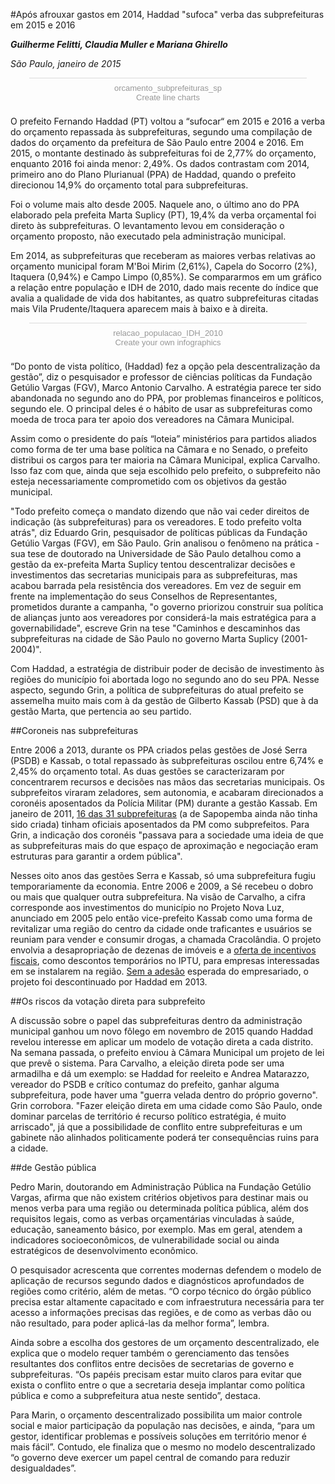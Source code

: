 
#Após afrouxar gastos em 2014, Haddad "sufoca" verba das subprefeituras em 2015 e 2016

***Guilherme Felitti, Claudia Muller e Mariana Ghirello***

*São Paulo, janeiro de 2015*

<script id="infogram_0_orcamento_subprefeituras_sp" title="orcamento_subprefeituras_sp" src="//e.infogr.am/js/embed.js?wcd" type="text/javascript"></script><div style="padding:8px 0;font-family:Arial!important;font-size:13px!important;line-height:15px!important;text-align:center;border-top:1px solid #dadada;margin:0 30px"><a target="_blank" href="https://infogr.am/orcamento_subprefeituras_sp" style="color:#989898!important;text-decoration:none!important;">orcamento_subprefeituras_sp</a><br><a style="color:#989898!important;text-decoration:none!important;" href="http://charts.infogr.am/line-chart?utm_source=embed_bottom&utm_medium=seo&utm_campaign=line_chart" target="_blank">Create line charts</a></div>
O prefeito Fernando Haddad (PT) voltou a “sufocar“ em 2015 e 2016 a verba do orçamento repassada às subprefeituras, segundo uma compilação de dados do orçamento da prefeitura de São Paulo entre 2004 e 2016.  Em 2015, o montante destinado às subprefeituras foi de 2,77% do orçamento, enquanto 2016 foi ainda menor: 2,49%. Os dados contrastam com 2014, primeiro ano do Plano Plurianual (PPA) de Haddad, quando o prefeito direcionou 14,9% do orçamento total para subprefeituras.  

Foi o volume mais alto desde 2005. Naquele ano, o último ano do PPA elaborado pela prefeita Marta Suplicy (PT), 19,4% da verba orçamental foi direto às subprefeituras. O levantamento levou em consideração o orçamento proposto, não executado pela administração municipal.

Em 2014, as subprefeituras que receberam as maiores verbas relativas ao orçamento municipal foram M'Boi Mirim (2,61%), Capela do Socorro (2%), Itaquera (0,94%) e Campo Limpo (0,85%). Se compararmos em um gráfico a relação entre população e IDH de 2010, dado mais recente do índice que avalia a qualidade de vida dos habitantes, as quatro subprefeituras citadas mais Vila Prudente/Itaquera aparecem mais à baixo e à direita.

<script id="infogram_0_relacao_populacao_idh_2010" title="relacao_populacao_IDH_2010" src="//e.infogr.am/js/embed.js?IsR" type="text/javascript"></script><div style="padding:8px 0;font-family:Arial!important;font-size:13px!important;line-height:15px!important;text-align:center;border-top:1px solid #dadada;margin:0 30px"><a target="_blank" href="https://infogr.am/relacao_populacao_idh_2010" style="color:#989898!important;text-decoration:none!important;">relacao_populacao_IDH_2010</a><br><a style="color:#989898!important;text-decoration:none!important;" href="https://infogr.am" target="_blank">Create your own infographics</a></div>

“Do ponto de vista político, (Haddad) fez a opção pela descentralização da gestão”, diz o pesquisador e professor de ciências políticas da Fundação Getúlio Vargas (FGV), Marco Antonio Carvalho. A estratégia parece ter sido abandonada no segundo ano do PPA, por problemas financeiros e políticos, segundo ele. O principal deles é o hábito de usar as subprefeituras como moeda de troca para ter apoio dos vereadores na Câmara Municipal.

Assim como o presidente do país “loteia” ministérios para partidos aliados como forma de ter uma base política na Câmara e no Senado, o prefeito distribui os cargos para ter maioria na Câmara Municipal, explica Carvalho. Isso faz com que, ainda que seja escolhido pelo prefeito, o subprefeito não esteja necessariamente comprometido com os objetivos da gestão municipal.

"Todo prefeito começa o mandato dizendo que não vai ceder direitos de indicação (às subprefeituras) para os vereadores. E todo prefeito volta atrás", diz Eduardo Grin, pesquisador de políticas públicas da Fundação Getúlio Vargas (FGV), em São Paulo. Grin analisou o fenômeno na prática - sua tese de doutorado na Universidade de São Paulo detalhou como a gestão da ex-prefeita Marta Suplicy tentou descentralizar decisões e investimentos das secretarias municipais para as subprefeituras, mas acabou barrada pela resistência dos vereadores. Em vez de seguir em frente na implementação do seus Conselhos de Representantes, prometidos durante a campanha,  "o governo priorizou construir sua política de alianças junto aos vereadores por considerá-la mais estratégica para a governabilidade", escreve Grin na tese "Caminhos e descaminhos das subprefeituras na cidade de São Paulo no governo Marta Suplicy (2001-2004)".

Com Haddad, a estratégia de distribuir poder de decisão de investimento às regiões do município foi abortada logo no segundo ano do seu PPA. Nesse aspecto, segundo Grin, a política de subprefeituras do atual prefeito se assemelha muito mais com à da gestão de Gilberto Kassab (PSD) que à da gestão Marta, que pertencia ao seu partido.

##Coroneis nas subprefeituras

Entre 2006 a 2013, durante os PPA criados pelas gestões de José Serra (PSDB) e Kassab, o total repassado às subprefeituras oscilou entre 6,74% e 2,45% do orçamento total. As duas gestões se caracterizaram por concentrarem recursos e decisões nas mãos das secretarias municipais. Os subprefeitos viraram zeladores, sem autonomia, e acabaram direcionados a coronéis aposentados da Polícia Militar (PM) durante a gestão Kassab. Em janeiro de 2011, [16 das 31 subprefeituras](http://www.estadao.com.br/noticias/geral,coroneis-ja-chefiam-16-das-31-subprefeituras-de-sp,664217) (a de Sapopemba ainda não tinha sido criada) tinham oficiais aposentados da PM como subprefeitos. Para Grin, a indicação dos coronéis "passava para a sociedade uma ideia de que as subprefeituras mais do que espaço de aproximação e negociação eram estruturas para garantir a ordem pública".

Nesses oito anos das gestões Serra e Kassab, só uma subprefeitura fugiu temporariamente da economia. Entre 2006 e 2009, a Sé recebeu o dobro ou mais que qualquer outra subprefeitura. Na visão de Carvalho, a cifra corresponde aos investimentos do município no Projeto Nova Luz, anunciado em 2005 pelo então vice-prefeito Kassab como uma forma de revitalizar uma região do centro da cidade onde traficantes e usuários se reuniam para vender e consumir drogas, a chamada Cracolândia. O projeto envolvia a desapropriação de dezenas de imóveis e a [oferta de incentivos fiscais](http://www.prefeitura.sp.gov.br/cidade/secretarias/subprefeituras/se/noticias/?p=1418), como descontos temporários no IPTU, para empresas interessadas em se instalarem na região. [Sem a adesão](http://www.nossasaopaulo.org.br/portal/node/10477) esperada do empresariado, o projeto foi descontinuado por Haddad em 2013.

##Os riscos da votação direta para subprefeito

A discussão sobre o papel das subprefeituras dentro da administração municipal ganhou um novo fôlego em novembro de 2015 quando Haddad revelou interesse em aplicar um modelo de votação direta a cada distrito. Na semana passada, o prefeito enviou à Câmara Municipal um projeto de lei que prevê o sistema.  Para Carvalho, a eleição direta pode ser uma armadilha e dá um exemplo: se Haddad for reeleito e Andrea Matarazzo, vereador do PSDB e crítico contumaz do prefeito, ganhar alguma subprefeitura, pode haver uma "guerra velada dentro do próprio governo". Grin corrobora. "Fazer eleição direta em uma cidade como São Paulo, onde dominar parcelas de território é recurso político estratégia, é muito arriscado", já que a possibilidade de conflito entre subprefeituras e um gabinete não alinhados politicamente poderá ter consequências ruins para a cidade.

##de Gestão pública

Pedro Marin, doutorando em Administração Pública na Fundação Getúlio Vargas, afirma que não existem critérios objetivos para destinar mais ou menos verba para uma região ou determinada política pública, além dos requisitos legais, como as verbas orçamentárias vinculadas à saúde, educação, saneamento básico, por exemplo. Mas em geral, atendem a indicadores socioeconômicos, de vulnerabilidade social ou ainda estratégicos de desenvolvimento econômico.

O pesquisador acrescenta que correntes modernas defendem o modelo de aplicação de recursos segundo dados e diagnósticos aprofundados de regiões como critério, além de metas. “O corpo técnico do órgão público precisa estar altamente capacitado e com infraestrutura necessária para ter acesso a informações precisas das regiões, e de como as verbas dão ou não resultado, para poder aplicá-las da melhor forma”, lembra.

Ainda sobre a escolha dos gestores de um orçamento descentralizado, ele explica que o modelo requer também o gerenciamento das tensões resultantes dos conflitos entre decisões de secretarias de governo e subprefeituras. “Os papéis precisam estar muito claros para evitar que exista o conflito entre o que a secretaria deseja implantar como política pública e como a subprefeitura atua neste sentido”, destaca.

Para Marin, o orçamento descentralizado possibilita um maior controle social e maior participação da população nas decisões, e ainda, “para um gestor, identificar problemas e possíveis soluções em território menor é mais fácil”. Contudo, ele finaliza que o mesmo no modelo descentralizado “o governo deve exercer um papel central de comando para reduzir desigualdades”.

